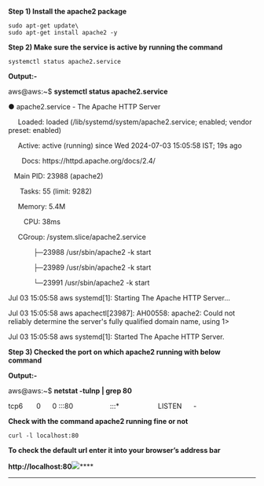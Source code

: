 **Step 1) Install the apache2 package**
```
sudo apt-get update\
sudo apt-get install apache2 -y 

```

**Step 2) Make sure the service is active by running the command** 
```
systemctl status apache2.service

```

**Output:-**

aws\@aws:\~$ **systemctl status apache2.service** 

● apache2.service - The Apache HTTP Server

     Loaded: loaded (/lib/systemd/system/apache2.service; enabled; vendor preset: enabled)

     Active: active (running) since Wed 2024-07-03 15:05:58 IST; 19s ago

       Docs: https\://httpd.apache.org/docs/2.4/

   Main PID: 23988 (apache2)

      Tasks: 55 (limit: 9282)

     Memory: 5.4M

        CPU: 38ms

     CGroup: /system.slice/apache2.service

             ├─23988 /usr/sbin/apache2 -k start

             ├─23989 /usr/sbin/apache2 -k start

             └─23991 /usr/sbin/apache2 -k start

Jul 03 15:05:58 aws systemd\[1]: Starting The Apache HTTP Server...

Jul 03 15:05:58 aws apachectl\[23987]: AH00558: apache2: Could not reliably determine the server's fully qualified domain name, using 1>

Jul 03 15:05:58 aws systemd\[1]: Started The Apache HTTP Server.

**Step 3) Checked the port on which apache2 running with below command** 

**Output:-**

aws\@aws:\~$ **netstat -tulnp | grep 80**

tcp6       0      0 :::80                   :::\*                    LISTEN      -  

**Check with the command apache2 running fine or not**
```
curl -l localhost:80

```

**To check the default url enter it into your browser’s address bar**

**http\://localhost:80**![](https://lh7-us.googleusercontent.com/docsz/AD_4nXf84dvmNPv19nsFx10FXsUb07uOgzt2TNpFU-qcoVwyhCjOs4DCG8d_AiFX98M_v3cuQOoNq1e8ZNVDK-kSevQDTH_RoXqENadyxOVKlsRCokZA5TpLGg92pmv4-fFcpxv8xjjLUiMnPWgt2mTySS-TuXPJ?key=DvDc7us21QKZqg3Pu5lL6A)****

********

